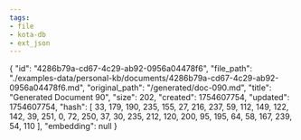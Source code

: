 ```yaml
---
tags:
- file
- kota-db
- ext_json
---
```

{
  "id": "4286b79a-cd67-4c29-ab92-0956a04478f6",
  "file_path": "./examples-data/personal-kb/documents/4286b79a-cd67-4c29-ab92-0956a04478f6.md",
  "original_path": "/generated/doc-090.md",
  "title": "Generated Document 90",
  "size": 202,
  "created": 1754607754,
  "updated": 1754607754,
  "hash": [
    33,
    179,
    190,
    235,
    155,
    27,
    216,
    237,
    59,
    112,
    149,
    122,
    142,
    39,
    251,
    0,
    72,
    250,
    37,
    30,
    235,
    212,
    120,
    200,
    95,
    195,
    64,
    58,
    167,
    239,
    54,
    110
  ],
  "embedding": null
}